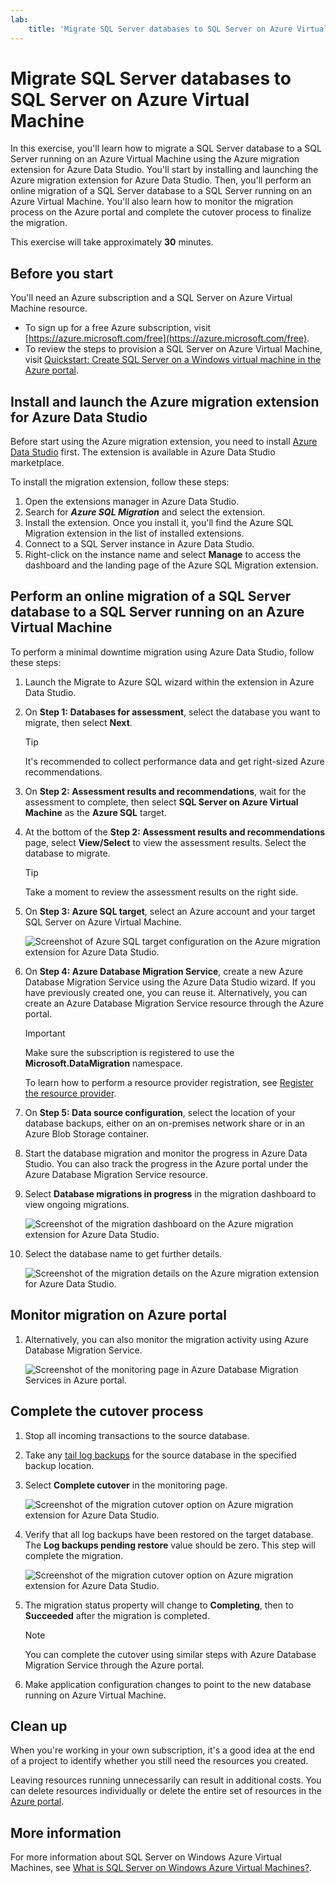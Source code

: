 ```yaml
---
lab:
    title: 'Migrate SQL Server databases to SQL Server on Azure Virtual Machine'
---
```


# Migrate SQL Server databases to SQL Server on Azure Virtual Machine

In this exercise, you'll learn how to migrate a SQL Server database to a SQL Server running on an Azure Virtual Machine using the Azure migration extension for Azure Data Studio. You'll start by installing and launching the Azure migration extension for Azure Data Studio. Then, you'll perform an online migration of a SQL Server database to a SQL Server running on an Azure Virtual Machine. You'll also learn how to monitor the migration process on the Azure portal and complete the cutover process to finalize the migration.

This exercise will take approximately **30** minutes.

## Before you start

You'll need an Azure subscription and a SQL Server on Azure Virtual Machine resource.

- To sign up for a free Azure subscription, visit [https://azure.microsoft.com/free](https://azure.microsoft.com/free).
- To review the steps to provision a SQL Server on Azure Virtual Machine, visit [Quickstart: Create SQL Server on a Windows virtual machine in the Azure portal](https://learn.microsoft.com/azure/azure-sql/virtual-machines/windows/sql-vm-create-portal-quickstart).

## Install and launch the Azure migration extension for Azure Data Studio

Before start using the Azure migration extension, you need to install [Azure Data Studio](https://learn.microsoft.com/sql/azure-data-studio/download-azure-data-studio) first. The extension is available in Azure Data Studio marketplace.

To install the migration extension, follow these steps:

1. Open the extensions manager in Azure Data Studio.
1. Search for ***Azure SQL Migration*** and select the extension.
1. Install the extension. Once you install it, you'll find the Azure SQL Migration extension in the list of installed extensions.
1. Connect to a SQL Server instance in Azure Data Studio.
1. Right-click on the instance name and select **Manage** to access the dashboard and the landing page of the Azure SQL Migration extension.

## Perform an online migration of a SQL Server database to a SQL Server running on an Azure Virtual Machine

To perform a minimal downtime migration using Azure Data Studio, follow these steps:

1. Launch the Migrate to Azure SQL wizard within the extension in Azure Data Studio.

1. On **Step 1: Databases for assessment**, select the database you want to migrate, then select **Next**.
    >[!TIP]
    > It's recommended to collect performance data and get right-sized Azure recommendations.

1. On **Step 2: Assessment results and recommendations**, wait for the assessment to complete, then select **SQL Server on Azure Virtual Machine** as the **Azure SQL** target.

1. At the bottom of the **Step 2: Assessment results and recommendations** page, select **View/Select** to view the assessment results. Select the database to migrate. 

    >[!TIP]
    > Take a moment to review the assessment results on the right side.

1. On **Step 3: Azure SQL target**, select an Azure account and your target SQL Server on Azure Virtual Machine.

    ![Screenshot of Azure SQL target configuration on the Azure migration extension for Azure Data Studio.](../media/3-step-azure-sql-target.png)

1. On **Step 4: Azure Database Migration Service**, create a new Azure Database Migration Service using the Azure Data Studio wizard. If you have previously created one, you can reuse it. Alternatively, you can create an Azure Database Migration Service resource through the Azure portal.

    >[!IMPORTANT]
    > Make sure the subscription is registered to use the **Microsoft.DataMigration** namespace. 
    >
    > To learn how to perform a resource provider registration, see [Register the resource provider](https://learn.microsoft.com/azure/dms/quickstart-create-data-migration-service-portal#register-the-resource-provider).

1. On **Step 5: Data source configuration**, select the location of your database backups, either on an on-premises network share or in an Azure Blob Storage container.

1. Start the database migration and monitor the progress in Azure Data Studio. You can also track the progress in the Azure portal under the Azure Database Migration Service resource.

1. Select **Database migrations in progress** in the migration dashboard to view ongoing migrations. 

    ![Screenshot of the migration dashboard on the Azure migration extension for Azure Data Studio.](../media/3-data-migration-dashboard.png)

1. Select the database name to get further details.

    ![Screenshot of the migration details on the Azure migration extension for Azure Data Studio.](../media/3-dashboard-details.png)

## Monitor migration on Azure portal

1. Alternatively, you can also monitor the migration activity using Azure Database Migration Service. 

    ![Screenshot of the monitoring page in Azure Database Migration Services in Azure portal.](../media/3-dms-azure-portal.png)
    
## Complete the cutover process

1. Stop all incoming transactions to the source database.

1. Take any [tail log backups](https://learn.microsoft.com/sql/relational-databases/backup-restore/tail-log-backups-sql-server) for the source database in the specified backup location.

1. Select **Complete cutover** in the monitoring page.

    ![Screenshot of the migration cutover option on Azure migration extension for Azure Data Studio.](../media/3-dashboard-details-cutover.png)

1. Verify that all log backups have been restored on the target database. The **Log backups pending restore** value should be zero. This step will complete the migration.

    ![Screenshot of the migration cutover option on Azure migration extension for Azure Data Studio.](../media/3-dashboard-details-cutover-extension.png)

1. The migration status property will change to **Completing**, then to **Succeeded** after the migration is completed.

    >[!NOTE]
    > You can complete the cutover using similar steps with Azure Database Migration Service through the Azure portal.

1. Make application configuration changes to point to the new database running on Azure Virtual Machine.

## Clean up

When you're working in your own subscription, it's a good idea at the end of a project to identify whether you still need the resources you created. 

Leaving resources running unnecessarily can result in additional costs. You can delete resources individually or delete the entire set of resources in the [Azure portal](https://portal.azure.com?azure-portal=true).

## More information

For more information about SQL Server on Windows Azure Virtual Machines, see [What is SQL Server on Windows Azure Virtual Machines?](https://learn.microsoft.com/en-us/azure/azure-sql/virtual-machines/windows/sql-server-on-azure-vm-iaas-what-is-overview?view=azuresql-vm).
